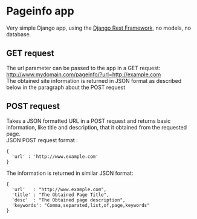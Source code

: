 # Pageinfo app

Very simple Django app, using the [Django Rest Framework](http://www.django-rest-framework.org), no models, no database.  

## GET request
The url parameter can be passed to the app in a GET request:  
 http://www.mydomain.com/pageinfo/?url=http://example.com  
 The obtained site information is returned in JSON format as described below in the paragraph about the POST request

 ## POST request
Takes a JSON formatted URL in a POST request and returns basic information, like title and description, that it obtained from the requested page.  
JSON POST request format :

```
{
  'url' : 'http://www.example.com'
}
```
  
The information is returned in similar JSON format:

```
{ 
  'url'   : "http://www.example.com", 
  'title' : "The Obtained Page Title", 
  'desc'  : "The Obtained page description",
  'keywords': "Comma,separated,list,of,page,keywords" 
}
```

